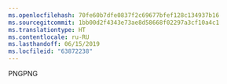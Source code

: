 ```yaml
---
ms.openlocfilehash: 70fe60b7dfe0837f2c69677bfef128c134937b16
ms.sourcegitcommit: 1bb00d2f4343e73ae8d58668f02297a3cf10a4c1
ms.translationtype: HT
ms.contentlocale: ru-RU
ms.lasthandoff: 06/15/2019
ms.locfileid: "63872238"
---
```

<span data-ttu-id="e0185-101">PNG</span><span class="sxs-lookup"><span data-stu-id="e0185-101">PNG</span></span>